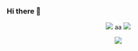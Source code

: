 ### Hi there 👋

<!--
**inathlia/inathlia** is a ✨ _special_ ✨ repository because its `README.md` (this file) appears on your GitHub profile.

Here are some ideas to get you started:

- 🔭 I’m currently working on ...
- 🌱 I’m currently learning ...
- 👯 I’m looking to collaborate on ...
- 🤔 I’m looking for help with ...
- 💬 Ask me about ...
- 📫 How to reach me: ...
- 😄 Pronouns: ...
- ⚡ Fun fact: ...
-->

<!-- <p align="center">
 <img align="center" src="https://github-readme-stats.vercel.app/api?username=inathlia&theme=tokyonight&show_icons=true" alt="Nath's github stats" />
 <img align="center" src="https://github-readme-stats.vercel.app/api/top-langs/?username=inathlia&layout=compact&theme=tokyonight" />
</p>

<p align="center">
 <img align="center" scr="https://github-readme-streak-stats.herokuapp.com/?user=inathlia&show_icons=true&locale=en&layout=compact&theme=tokyonight&line_height=0" />
[![GitHub Streak](http://github-readme-streak-stats.herokuapp.com?user=inathlia&theme=tokyonight&date_format=j%20M%5B%20Y%5D)](https://git.io/streak-stats)
</p>
 -->
 
<p align = "center">
  <img  src = "https://github-readme-stats.vercel.app/api?username=inathlia&show_icons=true&theme=tokyonight&line_height=27&card_width=170px">
  <span>aa</span>
  <img src = "https://github-readme-stats.vercel.app/api/top-langs/?username=inathlia&theme=tokyonight&layout=compact&card_width=150px">
</p>

<p align = "center">
 <img  src="https://github-readme-streak-stats.herokuapp.com/?user=inathlia&show_icons=true&locale=en&layout=compact&theme=tokyonight&line_height=0" />
</p>
